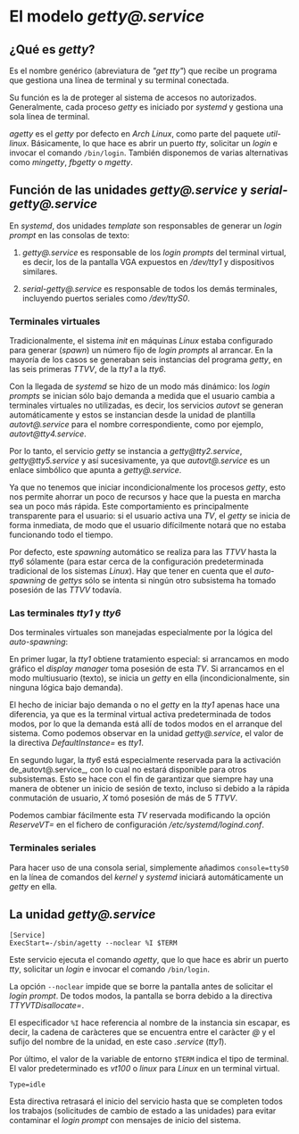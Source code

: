 
# El modelo _getty@.service_

## ¿Qué es _getty_?

Es el nombre genérico (abreviatura de _"get tty"_) que recibe un programa que gestiona una línea de terminal y su terminal conectada.

Su función es la de proteger al sistema de accesos no autorizados. Generalmente, cada proceso _getty_ es iniciado por _systemd_ y gestiona una sola línea de terminal.

_agetty_ es el _getty_ por defecto en _Arch Linux_, como parte del paquete _util-linux_. Básicamente, lo que hace es abrir un puerto _tty_, solicitar un _login_ e invocar el comando `/bin/login`. También disponemos de varias alternativas como _mingetty_, _fbgetty_ o _mgetty_.


## Función de las unidades _getty@.service_ y _serial-getty@.service_

En _systemd_, dos unidades _template_ son responsables de generar un _login prompt_ en las consolas de texto:

1. _getty@.service_ es responsable de los _login prompts_ del terminal virtual, es decir, los de la pantalla VGA expuestos en _/dev/tty1_ y dispositivos similares.

2. _serial-getty@.service_ es responsable de todos los demás terminales, incluyendo puertos seriales como _/dev/ttyS0_.


### Terminales virtuales

Tradicionalmente, el sistema _init_ en máquinas _Linux_ estaba configurado para generar (_spawn_) un número fijo de _login prompts_ al arrancar. En la mayoría de los casos se generaban seis instancias del programa _getty_, en las seis primeras _TTVV_, de la _tty1_ a la _tty6_.

Con la llegada de _systemd_ se hizo de un modo más dinámico: los _login prompts_ se inician sólo bajo demanda a medida que el usuario cambia a terminales virtuales no utilizadas, es decir, los servicios _autovt_ se generan automáticamente y estos se instancian desde la unidad de plantilla _autovt@.service_ para el nombre correspondiente, como por ejemplo, _autovt@tty4.service_.

Por lo tanto, el servicio _getty_ se instancia a _getty\@tty2.service_, _getty\@tty5.service_ y así sucesivamente, ya que _autovt@.service_ es un enlace simbólico que apunta a _getty@.service_.

Ya que no tenemos que iniciar incondicionalmente los procesos _getty_, esto nos permite ahorrar un poco de recursos y hace que la puesta en marcha sea un poco más rápida. Este comportamiento es principalmente transparente para el usuario: si el usuario activa una _TV_, el _getty_ se inicia de forma inmediata, de modo que el usuario difícilmente notará que no estaba funcionando todo el tiempo.

Por defecto, este _spawning_ automático se realiza para las _TTVV_ hasta la _tty6_ sólamente (para estar cerca de la configuración predeterminada tradicional de los sistemas _Linux_). Hay que tener en cuenta que el _auto-spawning_ de _gettys_ sólo se intenta si ningún otro subsistema ha tomado posesión de las _TTVV_ todavía.


### Las terminales _tty1_ y _tty6_

Dos terminales virtuales son manejadas especialmente por la lógica del _auto-spawning_:

En primer lugar, la _tty1_ obtiene tratamiento especial: si arrancamos en modo gráfico el _display manager_ toma posesión de esta _TV_. Si arrancamos en el modo multiusuario (texto), se inicia un _getty_ en ella (incondicionalmente, sin ninguna lógica bajo demanda).

El hecho de iniciar bajo demanda o no el _getty_ en la _tty1_ apenas hace una diferencia, ya que es la terminal virtual activa predeterminada de todos modos, por lo que la demanda está allí de todos modos en el arranque del sistema. Como podemos observar en la unidad _getty@.service_, el valor de la directiva _DefaultInstance=_ es _tty1_.

En segundo lugar, la _tty6_ está especialmente reservada para la activación de_autovt@.service_, con lo cual no estará disponible para otros subsistemas. Esto se hace con el fin de garantizar que siempre hay una manera de obtener un inicio de sesión de texto, incluso si debido a la rápida conmutación de usuario, _X_ tomó posesión de más de 5 _TTVV_.

Podemos cambiar fácilmente esta _TV_ reservada modificando la opción _ReserveVT=_ en el fichero de configuración _/etc/systemd/logind.conf_.


### Terminales seriales

Para hacer uso de una consola serial, simplemente añadimos `console=ttyS0` en la línea de comandos del _kernel_ y _systemd_ iniciará automáticamente un _getty_ en ella.


## La unidad _getty@.service_

```
[Service]
ExecStart=-/sbin/agetty --noclear %I $TERM
```

Este servicio ejecuta el comando _agetty_, que lo que hace es abrir un puerto _tty_, solicitar un _login_ e invocar el comando `/bin/login`.

La opción `--noclear` impide que se borre la pantalla antes de solicitar el _login prompt_. De todos modos, la pantalla se borra debido a la directiva _TTYVTDisallocate=_.

El especificador `%I` hace referencia al nombre de la instancia sin escapar, es decir, la cadena de caràcteres que se encuentra entre el caràcter _@_ y el sufijo del nombre de la unidad, en este caso _.service_ (_tty1_).

Por último, el valor de la variable de entorno `$TERM` indica el tipo de terminal. El valor predeterminado es _vt100_ o _linux_ para _Linux_ en un terminal virtual.

`Type=idle`

Esta directiva retrasará el inicio del servicio hasta que se completen todos los trabajos (solicitudes de cambio de estado a las unidades) para evitar contaminar el _login prompt_ con mensajes de inicio del sistema.

